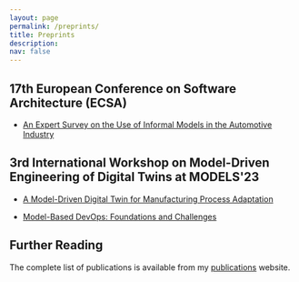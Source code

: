 ```yaml
---
layout: page
permalink: /preprints/
title: Preprints
description: 
nav: false
---
```


## 17th European Conference on Software Architecture (ECSA)

- [An Expert Survey on the Use of Informal Models in the Automotive Industry](../downloads/preprints/2023/An_Expert_Survey_on_the_Use_of_Informal_Models_in_the_Automotive_Industry.pdf)

## 3rd International Workshop on Model-Driven Engineering of Digital Twins at MODELS'23

- [A Model-Driven Digital Twin for Manufacturing Process Adaptation](../downloads/preprints/2023/A_Model-Driven_Digital_Twin_for_Manufacturing_Process_Adaptation.pdf)

- [Model-Based DevOps: Foundations and Challenges](../downloads/preprints/2023/A_Model-Driven_Digital_Twin_for_Manufacturing_Process_Adaptation.pdf)



## Further Reading

The complete list of publications is available from my [publications](../publications/) website.
